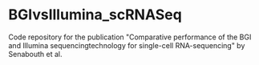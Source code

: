 # BGIvsIllumina_scRNASeq
Code repository for the publication "Comparative performance of the BGI and Illumina sequencingtechnology for single-cell RNA-sequencing" by Senabouth et al.
